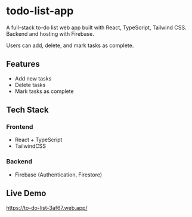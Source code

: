 # todo-list-app

A full-stack to-do list web app built with React, TypeScript, Tailwind CSS. Backend and hosting with Firebase.

Users can add, delete, and mark tasks as complete.

## Features

- Add new tasks
- Delete tasks
- Mark tasks as complete

## Tech Stack

### Frontend
- React + TypeScript
- TailwindCSS

### Backend
- Firebase (Authentication, Firestore)

## Live Demo
https://to-do-list-3af67.web.app/
